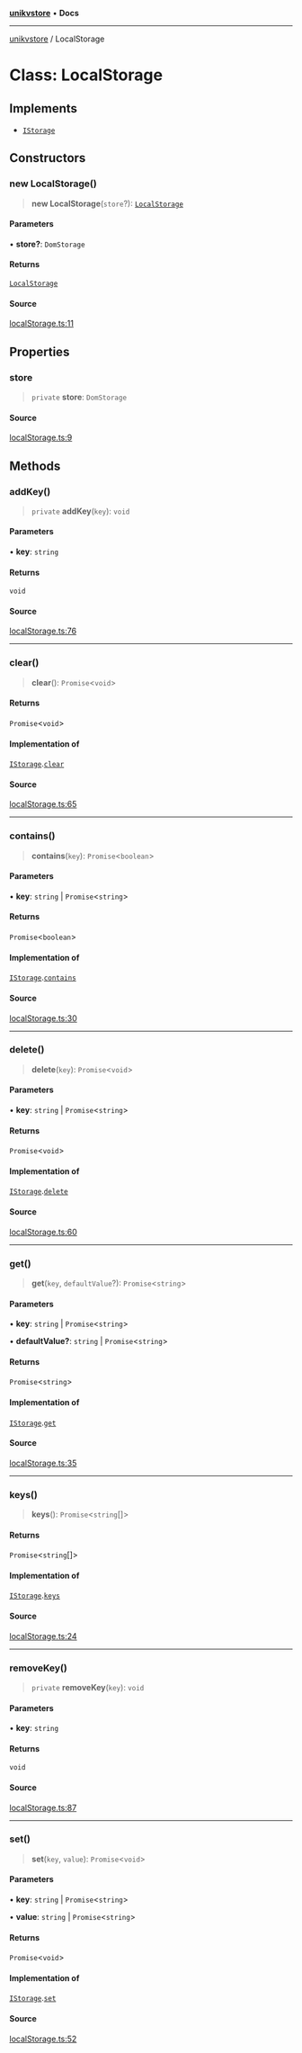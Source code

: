 [**unikvstore**](../README.md) • **Docs**

***

[unikvstore](../globals.md) / LocalStorage

# Class: LocalStorage

## Implements

- [`IStorage`](../interfaces/IStorage.md)

## Constructors

### new LocalStorage()

> **new LocalStorage**(`store`?): [`LocalStorage`](LocalStorage.md)

#### Parameters

• **store?**: `DomStorage`

#### Returns

[`LocalStorage`](LocalStorage.md)

#### Source

[localStorage.ts:11](https://github.com/ivanzzeth/unikvstore/blob/ded448b173c4ac89d45562b4f890825c214942ea/src/localStorage.ts#L11)

## Properties

### store

> `private` **store**: `DomStorage`

#### Source

[localStorage.ts:9](https://github.com/ivanzzeth/unikvstore/blob/ded448b173c4ac89d45562b4f890825c214942ea/src/localStorage.ts#L9)

## Methods

### addKey()

> `private` **addKey**(`key`): `void`

#### Parameters

• **key**: `string`

#### Returns

`void`

#### Source

[localStorage.ts:76](https://github.com/ivanzzeth/unikvstore/blob/ded448b173c4ac89d45562b4f890825c214942ea/src/localStorage.ts#L76)

***

### clear()

> **clear**(): `Promise`\<`void`\>

#### Returns

`Promise`\<`void`\>

#### Implementation of

[`IStorage`](../interfaces/IStorage.md).[`clear`](../interfaces/IStorage.md#clear)

#### Source

[localStorage.ts:65](https://github.com/ivanzzeth/unikvstore/blob/ded448b173c4ac89d45562b4f890825c214942ea/src/localStorage.ts#L65)

***

### contains()

> **contains**(`key`): `Promise`\<`boolean`\>

#### Parameters

• **key**: `string` \| `Promise`\<`string`\>

#### Returns

`Promise`\<`boolean`\>

#### Implementation of

[`IStorage`](../interfaces/IStorage.md).[`contains`](../interfaces/IStorage.md#contains)

#### Source

[localStorage.ts:30](https://github.com/ivanzzeth/unikvstore/blob/ded448b173c4ac89d45562b4f890825c214942ea/src/localStorage.ts#L30)

***

### delete()

> **delete**(`key`): `Promise`\<`void`\>

#### Parameters

• **key**: `string` \| `Promise`\<`string`\>

#### Returns

`Promise`\<`void`\>

#### Implementation of

[`IStorage`](../interfaces/IStorage.md).[`delete`](../interfaces/IStorage.md#delete)

#### Source

[localStorage.ts:60](https://github.com/ivanzzeth/unikvstore/blob/ded448b173c4ac89d45562b4f890825c214942ea/src/localStorage.ts#L60)

***

### get()

> **get**(`key`, `defaultValue`?): `Promise`\<`string`\>

#### Parameters

• **key**: `string` \| `Promise`\<`string`\>

• **defaultValue?**: `string` \| `Promise`\<`string`\>

#### Returns

`Promise`\<`string`\>

#### Implementation of

[`IStorage`](../interfaces/IStorage.md).[`get`](../interfaces/IStorage.md#get)

#### Source

[localStorage.ts:35](https://github.com/ivanzzeth/unikvstore/blob/ded448b173c4ac89d45562b4f890825c214942ea/src/localStorage.ts#L35)

***

### keys()

> **keys**(): `Promise`\<`string`[]\>

#### Returns

`Promise`\<`string`[]\>

#### Implementation of

[`IStorage`](../interfaces/IStorage.md).[`keys`](../interfaces/IStorage.md#keys)

#### Source

[localStorage.ts:24](https://github.com/ivanzzeth/unikvstore/blob/ded448b173c4ac89d45562b4f890825c214942ea/src/localStorage.ts#L24)

***

### removeKey()

> `private` **removeKey**(`key`): `void`

#### Parameters

• **key**: `string`

#### Returns

`void`

#### Source

[localStorage.ts:87](https://github.com/ivanzzeth/unikvstore/blob/ded448b173c4ac89d45562b4f890825c214942ea/src/localStorage.ts#L87)

***

### set()

> **set**(`key`, `value`): `Promise`\<`void`\>

#### Parameters

• **key**: `string` \| `Promise`\<`string`\>

• **value**: `string` \| `Promise`\<`string`\>

#### Returns

`Promise`\<`void`\>

#### Implementation of

[`IStorage`](../interfaces/IStorage.md).[`set`](../interfaces/IStorage.md#set)

#### Source

[localStorage.ts:52](https://github.com/ivanzzeth/unikvstore/blob/ded448b173c4ac89d45562b4f890825c214942ea/src/localStorage.ts#L52)
